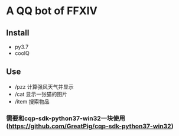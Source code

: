 # A QQ bot of FFXIV
## Install
- py3.7
- coolQ
## Use
- /pzz 计算强风天气并显示
- /cat 显示一张猫的图片
- /item 搜索物品
### 需要和cqp-sdk-python37-win32一块使用(https://github.com/GreatPig/cqp-sdk-python37-win32)
